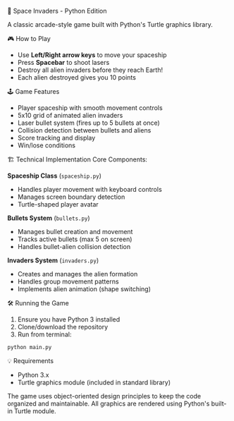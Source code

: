 🚀 Space Invaders - Python Edition

A classic arcade-style game built with Python's Turtle graphics library.

🎮 How to Play
- Use **Left/Right arrow keys** to move your spaceship
- Press **Spacebar** to shoot lasers
- Destroy all alien invaders before they reach Earth!
- Each alien destroyed gives you 10 points

🕹️ Game Features
- Player spaceship with smooth movement controls
- 5x10 grid of animated alien invaders
- Laser bullet system (fires up to 5 bullets at once)
- Collision detection between bullets and aliens
- Score tracking and display
- Win/lose conditions

🏗️ Technical Implementation
   Core Components:

**Spaceship Class** (`spaceship.py`)
- Handles player movement with keyboard controls
- Manages screen boundary detection
- Turtle-shaped player avatar

**Bullets System** (`bullets.py`)
- Manages bullet creation and movement
- Tracks active bullets (max 5 on screen)
- Handles bullet-alien collision detection

**Invaders System** (`invaders.py`)
- Creates and manages the alien formation
- Handles group movement patterns
- Implements alien animation (shape switching)

🛠️ Running the Game
1. Ensure you have Python 3 installed
2. Clone/download the repository
3. Run from terminal:
```bash
python main.py
```

💡 Requirements
- Python 3.x
- Turtle graphics module (included in standard library)

The game uses object-oriented design principles to keep the code organized and maintainable. All graphics are rendered using Python's built-in Turtle module.



